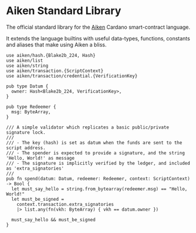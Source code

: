 # Aiken Standard Library

The official standard library for the [Aiken](https://aiken-lang.org) Cardano
smart-contract language.

It extends the language builtins with useful data-types, functions, constants
and aliases that make using Aiken a bliss.

```aiken
use aiken/hash.{Blake2b_224, Hash}
use aiken/list
use aiken/string
use aiken/transaction.{ScriptContext}
use aiken/transaction/credential.{VerificationKey}

pub type Datum {
  owner: Hash<Blake2b_224, VerificationKey>,
}

pub type Redeemer {
  msg: ByteArray,
}

/// A simple validator which replicates a basic public/private signature lock.
///
/// - The key (hash) is set as datum when the funds are sent to the script address.
/// - The spender is expected to provide a signature, and the string 'Hello, World!' as message
/// - The signature is implicitly verified by the ledger, and included as 'extra_signatories'
///
pub fn spend(datum: Datum, redeemer: Redeemer, context: ScriptContext) -> Bool {
  let must_say_hello = string.from_bytearray(redeemer.msg) == "Hello, World!"
  let must_be_signed =
    context.transaction.extra_signatories
    |> list.any(fn(vkh: ByteArray) { vkh == datum.owner })

  must_say_hello && must_be_signed
}
```
